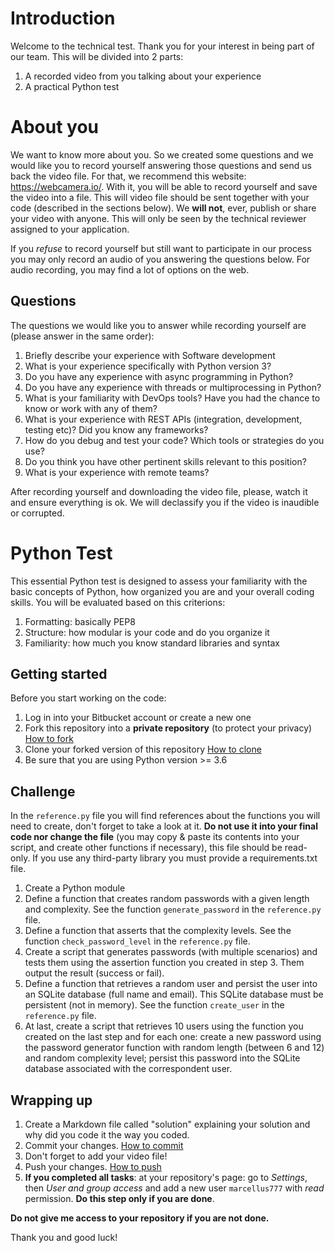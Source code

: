 # Introduction
Welcome to the technical test. Thank you for your interest in being part of our team. This will be divided into 2 parts:

1. A recorded video from you talking about your experience
2. A practical Python test

# About you
We want to know more about you. So we created some questions and we would like you to record yourself answering those questions and send us back the video file. For that, we recommend this website: https://webcamera.io/. With it, you will be able to record yourself and save the video into a file. This will video file should be sent together with your code (described in the sections below). We **will not**, ever, publish or share your video with anyone. This will only be seen by the technical reviewer assigned to your application.

If you *refuse* to record yourself but still want to participate in our process you may only record an audio of you answering the questions below. For audio recording, you may find a lot of options on the web.

## Questions
The questions we would like you to answer while recording yourself are (please answer in the same order):

1. Briefly describe your experience with Software development
2. What is your experience specifically with Python version 3?
3. Do you have any experience with async programming in Python?
4. Do you have any experience with threads or multiprocessing in Python?
5. What is your familiarity with DevOps tools? Have you had the chance to know or work with any of them?
6. What is your experience with REST APIs (integration, development, testing etc)? Did you know any frameworks?
7. How do you debug and test your code? Which tools or strategies do you use?
8. Do you think you have other pertinent skills relevant to this position?
9. What is your experience with remote teams?

After recording yourself and downloading the video file, please, watch it and ensure everything is ok. We will declassify you if the video is inaudible or corrupted.

# Python Test
This essential Python test is designed to assess your familiarity with the basic concepts of Python, how organized you are and your overall coding skills. You will be evaluated based on this criterions:

1. Formatting: basically PEP8
2. Structure: how modular is your code and do you organize it
3. Familiarity: how much you know standard libraries and syntax

## Getting started
Before you start working on the code:

1. Log in into your Bitbucket account or create a new one
2. Fork this repository into a **private repository** (to protect your privacy) [How to fork](https://confluence.atlassian.com/bitbucket/forking-a-repository-221449527.html)
3. Clone your forked version of this repository [How to clone](https://confluence.atlassian.com/bitbucket/clone-a-repository-223217891.html)
4. Be sure that you are using Python version >= 3.6

## Challenge
In the `reference.py` file you will find references about the functions you will need to create, don't forget to take a look at it. **Do not use it into your final code nor change the file** (you may copy & paste its contents into your script, and create other functions if necessary), this file should be read-only.
If you use any third-party library you must provide a requirements.txt file.

1. Create a Python module
2. Define a function that creates random passwords with a given length and complexity. See the function `generate_password` in the `reference.py` file.
3. Define a function that asserts that the complexity levels. See the function `check_password_level` in the `reference.py` file.
4. Create a script that generates passwords (with multiple scenarios) and tests them using the assertion function you created in step 3. Them output the result (success or fail).
5. Define a function that retrieves a random user and persist the user into an SQLite database (full name and email). This SQLite database must be persistent (not in memory). See the function `create_user` in the `reference.py` file.
6. At last, create a script that retrieves 10 users using the function you created on the last step and for each one: create a new password using the password generator function with random length (between 6 and 12) and random complexity level; persist this password into the SQLite database associated with the correspondent user.

## Wrapping up
1. Create a Markdown file called "solution" explaining your solution and why did you code it the way you coded.
2. Commit your changes. [How to commit](https://confluence.atlassian.com/get-started-with-bitbucket/push-code-to-bitbucket-861185309.html)
3. Don't forget to add your video file!
4. Push your changes. [How to push](https://confluence.atlassian.com/get-started-with-bitbucket/push-code-to-bitbucket-861185309.html)
5. **If you completed all tasks**: at your repository's page: go to _Settings_, then _User and group access_ and add a new user `marcellus777` with _read_ permission. **Do this step only if you are done**.

**Do not give me access to your repository if you are not done.**

Thank you and good luck!